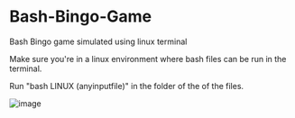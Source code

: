 # Bash-Bingo-Game
Bash Bingo game simulated using linux terminal

Make sure you're in a linux environment where bash files can be run in the terminal.

Run "bash LINUX (anyinputfile)" in the folder of the of the files.

![image](https://user-images.githubusercontent.com/62362806/224220987-8408a127-088e-4d16-83b8-161b5904cced.png)
